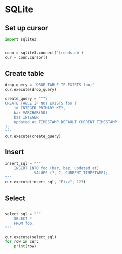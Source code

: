 # SQLite


## Set up cursor

```python
import sqlite3


conn = sqlite3.connect('trends.db')
cur = conn.cursor()
```

## Create table

```python
drop_query = 'DROP TABLE IF EXISTS foo;'
cur.execute(drop_query)

create_query = """\
CREATE TABLE IF NOT EXISTS foo (
    id INTEGER PRIMARY KEY,
    bar VARCHAR(50)
    baz INTEGER
    updated_at TIMESTAMP DEFAULT CURRENT_TIMESTAMP
);
"""
cur.execute(create_query)
```


## Insert

```python
insert_sql = """
    INSERT INTO foo (bar, baz, updated_at)
             VALUES (?, ?, CURRENT_TIMESTAMP);
"""
cur.execute(insert_sql, "Fizz", 123)
```


## Select

```python

select_sql = """
    SELECT *
    FROM foo;
"""

cur.execute(select_sql)
for row in cur:
    print(row)
```
